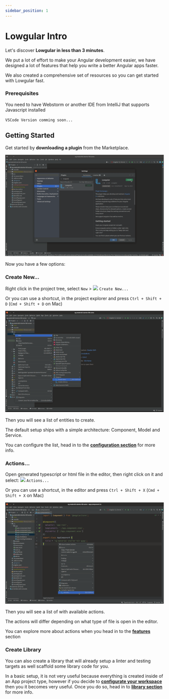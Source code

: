 ```yaml
---
sidebar_position: 1
---
```


# Lowgular Intro

Let's discover **Lowgular in less than 3 minutes**.

We put a lot of effort to make your Angular development easier, we have designed a lot of features that help you write a better Angular apps faster.

We also created a comprehensive set of resources so you can get started with Lowgular fast.

### Prerequisites

You need to have Webstorm or another IDE from IntelliJ that supports Javascript installed

`VSCode Version comming soon...`

## Getting Started

Get started by **downloading a plugin** from the Marketplace.

![IntelliJ Marketplace](./img/marketplace.png)

Now you have a few options:

### Create New...

Right click in the project tree, select `New` > <img src="https://avatars.githubusercontent.com/u/109138416" width="20"></img> `Create New...`

Or you can use a shortcut, in the project explorer and press `Ctrl + Shift + D` (`Cmd + Shift + D` on Mac)

![Create New](./img/create-new.png)

Then you will see a list of entities to create.

The default setup ships with a simple architecture: Component, Model and Service.

You can configure the list, head in to the **[configuration section](category/configuration)** for more info.

### Actions...

Open generated typescript or html file in the editor, then right click on it and select: <img src="https://avatars.githubusercontent.com/u/109138416" width="20"></img> `Actions...`

Or you can use a shortcut, in the editor and press `Ctrl + Shift + X` (`Cmd + Shift + X` on Mac)

![Actions](./img/actions.png)

Then you will see a list of with available actions.

The actions will differ depending on what type of file is open in the editor.

You can explore more about actions when you head in to the **[features](category/features)** section

### Create Library

You can also create a library that will already setup a linter and testing targets as well scaffold some library code for you.

In a basic setup, it is not very useful because everything is created inside of an App project type, however if you decide to **[configurate your workspace](category/configuration)** then you it becomes very useful. Once you do so, head in to **[library section](features/library)** for more info.
